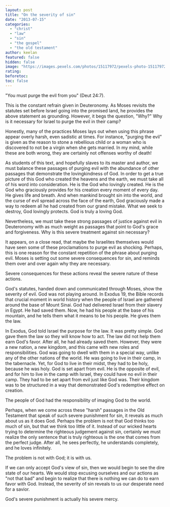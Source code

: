 ```yaml
---
layout: post
title: "On the severity of sin"
date: "2013-07-15"
categories: 
  - "christ"
  - "law"
  - "sin"
  - "the gospel"
  - "the old testament"
author: keelan
featured: false
hidden: false
image: "https://images.pexels.com/photos/15117972/pexels-photo-15117972.jpeg"
rating:
beforetoc:
toc: false
---
```


"You must purge the evil from you" (Deut 24:7).

This is the constant refrain given in Deuteronomy. As Moses revisits the statutes set before Israel going into the promised land, he provides the above statement as grounding. However, it begs the question, "Why?" Why is it necessary for Israel to purge the evil in their camp?

Honestly, many of the practices Moses lays out when using this phrase appear overly harsh, even sadistic at times. For instance, "purging the evil" is given as the reason to stone a rebellious child or a woman who is discovered to not be a virgin when she gets married. In my mind, while these are both wrong, they are certainly not offenses worthy of death!

As students of this text, and hopefully slaves to its master and author, we must balance these passages of purging evil with the abundance of other passages that demonstrate the lovingkindness of God. In order to get a true picture of this God who created the heavens and the earth, we must take all of his word into consideration. He is the God who lovingly created. He is the God who graciously provides for his creation every moment of every day. He gives life and breath. And when mankind brought sin into the world, and the curse of evil spread across the face of the earth, God graciously made a way to redeem all he had created from our grand mistake. What we seek to destroy, God lovingly protects. God is truly a loving God.

Nevertheless, we must take these strong passages of justice against evil in Deuteronomy with as much weight as passages that point to God's grace and forgiveness. Why is this severe treatment against sin necessary?

It appears, on a close read, that maybe the Israelites themselves would have seen some of these proclamations to purge evil as shocking. Perhaps, this is one reason for the constant repetition of the phrase about purging evil. Moses is setting out some severe consequences for sin, and reminds them over and over again why they are necessary.

Severe consequences for these actions reveal the severe nature of these actions.

God's statutes, handed down and communicated through Moses, show the severity of evil. God was not playing around. In Exodus 19, the Bible records that crucial moment in world history when the people of Israel are gathered around the base of Mount Sinai. God had delivered Israel from their slavery in Egypt. He had saved them. Now, he had his people at the base of his mountain, and he tells them what it means to be his people. He gives them the law.

In Exodus, God told Israel the purpose for the law. It was pretty simple. God gave them the law so they will know how to act. The law did not help them earn God's favor. After all, he had already saved them. However, they were a new nation, a new kingdom, and this came with new roles and responsibilities. God was going to dwell with them in a special way, unlike any of the other nations of the world. He was going to live in their camp, in the tabernacle. Yet, for God to live in their midst, they had to be holy, because he was holy. God is set apart from evil. He is the opposite of evil, and for him to live in the camp with Israel, they could have no evil in their camp. They had to be set apart from evil just like God was. Their kingdom was to be structured in a way that demonstrated God's redemptive effect on creation.

The people of God had the responsibility of imaging God to the world.

Perhaps, when we come across these "harsh" passages in the Old Testament that speak of such severe punishment for sin, it reveals as much about us as it does God. Perhaps the problem is not that God thinks too much of sin, but that we think too little of it. Instead of our wicked hearts trying to determine the righteous judgement against sin, certainly we must realize the only sentence that is truly righteous is the one that comes from the perfect judge. After all, he sees perfectly, he understands completely, and he loves infinitely.

The problem is not with God; it is with us.

If we can only accept God's view of sin, then we would begin to see the dire state of our hearts. We would stop excusing ourselves and our actions as "not that bad" and begin to realize that there is nothing we can do to earn favor with God. Instead, the severity of sin reveals to us our desperate need for a savior.

God's severe punishment is actually his severe mercy.
